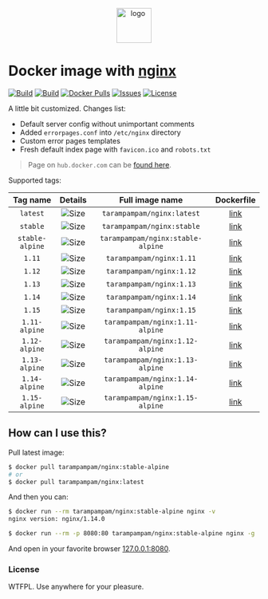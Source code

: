 <p align="center">
  <img alt="logo" src="https://hsto.org/webt/p-/z3/fq/p-z3fqd2gnxryhfy6pfpzlp_woe.png" width="70" height="70" />
</p>

# Docker image with [nginx][nginx]

[![Build][badge_automated]][link_hub]
[![Build][badge_build]][link_hub]
[![Docker Pulls][badge_pulls]][link_hub]
[![Issues][badge_issues]][link_issues]
[![License][badge_license]][link_license]

A little bit customized. Changes list:

- Default server config without unimportant comments
- Added `errorpages.conf` into `/etc/nginx` directory
- Custom error pages templates
- Fresh default index page with `favicon.ico` and `robots.txt`

> Page on `hub.docker.com` can be [found here][link_hub].

Supported tags:

Tag name        | Details | Full image name | Dockerfile
:-------------: | :-----: | :-------------: | :--------:
`latest`        | ![Size][badge_size_latest] | `tarampampam/nginx:latest` | [link][dockerfile_latest]
`stable`        | ![Size][badge_size_stable] | `tarampampam/nginx:stable` | [link][dockerfile_stable]
`stable-alpine` | ![Size][badge_size_stable_alpine] | `tarampampam/nginx:stable-alpine` | [link][dockerfile_stable_alpine]
`1.11`          | ![Size][badge_size_1_11] | `tarampampam/nginx:1.11` | [link][dockerfile_1_11]
`1.12`          | ![Size][badge_size_1_12] | `tarampampam/nginx:1.12` | [link][dockerfile_1_12]
`1.13`          | ![Size][badge_size_1_13] | `tarampampam/nginx:1.13` | [link][dockerfile_1_13]
`1.14`          | ![Size][badge_size_1_14] | `tarampampam/nginx:1.14` | [link][dockerfile_1_14]
`1.15`          | ![Size][badge_size_1_15] | `tarampampam/nginx:1.15` | [link][dockerfile_1_15]
`1.11-alpine`   | ![Size][badge_size_1_11_alpine] | `tarampampam/nginx:1.11-alpine` | [link][dockerfile_1_11_alpine]
`1.12-alpine`   | ![Size][badge_size_1_12_alpine] | `tarampampam/nginx:1.12-alpine` | [link][dockerfile_1_12_alpine]
`1.13-alpine`   | ![Size][badge_size_1_13_alpine] | `tarampampam/nginx:1.13-alpine` | [link][dockerfile_1_13_alpine]
`1.14-alpine`   | ![Size][badge_size_1_14_alpine] | `tarampampam/nginx:1.14-alpine` | [link][dockerfile_1_14_alpine]
`1.15-alpine`   | ![Size][badge_size_1_15_alpine] | `tarampampam/nginx:1.15-alpine` | [link][dockerfile_1_15_alpine]

[badge_size_latest]:https://images.microbadger.com/badges/image/tarampampam/nginx.svg
[badge_size_stable]:https://images.microbadger.com/badges/image/tarampampam/nginx:stable.svg
[badge_size_stable_alpine]:https://images.microbadger.com/badges/image/tarampampam/nginx:stable-alpine.svg
[badge_size_1_11]:https://images.microbadger.com/badges/image/tarampampam/nginx:1.11.svg
[badge_size_1_12]:https://images.microbadger.com/badges/image/tarampampam/nginx:1.12.svg
[badge_size_1_13]:https://images.microbadger.com/badges/image/tarampampam/nginx:1.13.svg
[badge_size_1_14]:https://images.microbadger.com/badges/image/tarampampam/nginx:1.14.svg
[badge_size_1_15]:https://images.microbadger.com/badges/image/tarampampam/nginx:1.15.svg
[badge_size_1_11_alpine]:https://images.microbadger.com/badges/image/tarampampam/nginx:1.11-alpine.svg
[badge_size_1_12_alpine]:https://images.microbadger.com/badges/image/tarampampam/nginx:1.12-alpine.svg
[badge_size_1_13_alpine]:https://images.microbadger.com/badges/image/tarampampam/nginx:1.13-alpine.svg
[badge_size_1_14_alpine]:https://images.microbadger.com/badges/image/tarampampam/nginx:1.14-alpine.svg
[badge_size_1_15_alpine]:https://images.microbadger.com/badges/image/tarampampam/nginx:1.15-alpine.svg

[dockerfile_latest]:https://github.com/tarampampam/nginx-docker/blob/image-latest/Dockerfile
[dockerfile_stable]:https://github.com/tarampampam/nginx-docker/blob/image-stable/Dockerfile
[dockerfile_stable_alpine]:https://github.com/tarampampam/nginx-docker/blob/image-stable-alpine/Dockerfile
[dockerfile_1_11]:https://github.com/tarampampam/nginx-docker/blob/image-1.11/Dockerfile
[dockerfile_1_12]:https://github.com/tarampampam/nginx-docker/blob/image-1.12/Dockerfile
[dockerfile_1_13]:https://github.com/tarampampam/nginx-docker/blob/image-1.13/Dockerfile
[dockerfile_1_14]:https://github.com/tarampampam/nginx-docker/blob/image-1.14/Dockerfile
[dockerfile_1_15]:https://github.com/tarampampam/nginx-docker/blob/image-1.15/Dockerfile
[dockerfile_1_11_alpine]:https://github.com/tarampampam/nginx-docker/blob/image-1.11-alpine/Dockerfile
[dockerfile_1_12_alpine]:https://github.com/tarampampam/nginx-docker/blob/image-1.12-alpine/Dockerfile
[dockerfile_1_13_alpine]:https://github.com/tarampampam/nginx-docker/blob/image-1.13-alpine/Dockerfile
[dockerfile_1_14_alpine]:https://github.com/tarampampam/nginx-docker/blob/image-1.14-alpine/Dockerfile
[dockerfile_1_15_alpine]:https://github.com/tarampampam/nginx-docker/blob/image-1.15-alpine/Dockerfile

## How can I use this?

Pull latest image:

```bash
$ docker pull tarampampam/nginx:stable-alpine
# or
$ docker pull tarampampam/nginx:latest
```

And then you can:

```bash
$ docker run --rm tarampampam/nginx:stable-alpine nginx -v
nginx version: nginx/1.14.0

$ docker run --rm -p 8080:80 tarampampam/nginx:stable-alpine nginx -g 'daemon off;'
```

And open in your favorite browser [127.0.0.1:8080](http://127.0.0.1:8080/).

### License

WTFPL. Use anywhere for your pleasure.

[badge_automated]:https://img.shields.io/docker/automated/tarampampam/nginx.svg?style=flat-square&maxAge=30
[badge_pulls]:https://img.shields.io/docker/pulls/tarampampam/nginx.svg?style=flat-square&maxAge=30
[badge_issues]:https://img.shields.io/github/issues/tarampampam/nginx-docker.svg?style=flat-square&maxAge=30
[badge_build]:https://img.shields.io/docker/build/tarampampam/nginx.svg?style=flat-square&maxAge=30
[badge_license]:https://img.shields.io/github/license/tarampampam/nginx-docker.svg?style=flat-square&maxAge=30
[link_base_nginx_image]:https://hub.docker.com/_/nginx?tab=tags
[link_hub]:https://hub.docker.com/r/tarampampam/nginx/
[link_license]:https://github.com/tarampampam/nginx-docker/blob/master/LICENSE
[link_issues]:https://github.com/tarampampam/nginx-docker/issues
[nginx]:https://nginx.org/
